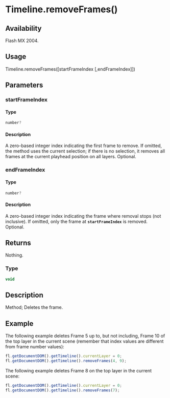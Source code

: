 # Timeline.removeFrames()

## Availability

Flash MX 2004.

## Usage

Timeline.removeFrames(\[startFrameIndex \[,endFrameIndex\]\])

## Parameters

### **startFrameIndex**

#### Type

```typescript
number?
```

#### Description

A zero-based integer index indicating the first frame to remove. If omitted, the method uses the current selection; if there is no selection, it removes all frames at the current playhead position on all layers. Optional.

### **endFrameIndex**

#### Type

```typescript
number?
```

#### Description

A zero-based integer index indicating the frame where removal stops (not inclusive). If omitted, only the frame at **`startFrameIndex`** is removed. Optional.

## Returns

Nothing.

### Type

```typescript
void
```

## Description

Method; Deletes the frame.

## Example

The following example deletes Frame 5 up to, but not including, Frame 10 of the top layer in the current scene (remember that index values are different from frame number values):

```javascript
fl.getDocumentDOM().getTimeline().currentLayer = 0;
fl.getDocumentDOM().getTimeline().removeFrames(4, 9);
```

The following example deletes Frame 8 on the top layer in the current scene:

```javascript
fl.getDocumentDOM().getTimeline().currentLayer = 0;
fl.getDocumentDOM().getTimeline().removeFrames(7);
```
